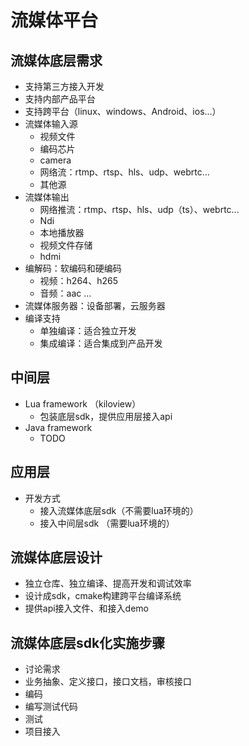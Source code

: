 
# 流媒体平台
##  流媒体底层需求
- 支持第三方接入开发
- 支持内部产品平台
- 支持跨平台（linux、windows、Android、ios...）
- 流媒体输入源
	- 视频文件
	- 编码芯片
	- camera 
	- 网络流：rtmp、rtsp、hls、udp、webrtc...
	- 其他源
- 流媒体输出
	- 网络推流：rtmp、rtsp、hls、udp（ts）、webrtc...
	- Ndi
	- 本地播放器
	- 视频文件存储
	- hdmi
- 编解码：软编码和硬编码
	- 视频：h264、h265
	- 音频：aac ...
- 流媒体服务器：设备部署，云服务器
- 编译支持
	- 单独编译：适合独立开发
	- 集成编译：适合集成到产品开发

##  中间层
- Lua framework （kiloview）
	- 包装底层sdk，提供应用层接入api
- Java framework
	- TODO

## 应用层  
- 开发方式
	- 接入流媒体底层sdk（不需要lua环境的）
	- 接入中间层sdk （需要lua环境的）


## 流媒体底层设计
- 独立仓库、独立编译、提高开发和调试效率
- 设计成sdk，cmake构建跨平台编译系统
- 提供api接入文件、和接入demo


## 流媒体底层sdk化实施步骤
- 讨论需求
- 业务抽象、定义接口，接口文档，审核接口
- 编码
- 编写测试代码
- 测试
- 项目接入




	



